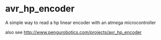 avr_hp_encoder
==============

A simple way to read a hp linear encoder with an atmega microcontroller

also see http://www.pengurobotics.com/projects/avr_hp_encoder